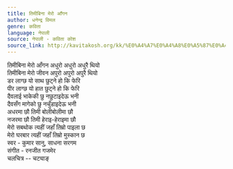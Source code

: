 ```yaml
---
title: तिमीबिना मेरो आँगन
author: धनेन्द्र विमल
genre: कविता
language: नेपाली
source: नेपाली - कविता कोश
source_link: http://kavitakosh.org/kk/%E0%A4%A7%E0%A4%A8%E0%A5%87%E0%A4%A8%E0%A5%8D%E0%A4%A6%E0%A5%8D%E0%A4%B0_%E0%A4%B5%E0%A4%BF%E0%A4%AE%E0%A4%B2
---
```


तिमीबिना मेरो आँगन अधुरो अधुरो अधुरै थियो  
तिमीबिना मेरो जीवन अपुरो अपुरो अपुरै थियो  
डर लाग्छ यो साथ छुट्ने हो कि फेरि  
पीर लाग्छ यो हात छुट्ने हो कि फेरि  
दैवलाई भाकेकी छु नछुटाइदेऊ भनी  
दैवसँग मागेको छु नचुँडाइदेऊ भनी  
अधरमा छौ तिमी बोलीबोलीमा छौ  
नजरमा छौ तिमी हेराइ-हेराइमा छौ  
मेरो सबथोक त्यहीं जहाँ तिम्रो पाइला छ  
मेरो घरबार त्यहीं जहाँ तिम्रो मुस्कान छ  
स्वर - कुमार सानु, साधना सरगम  
संगीत - रनजीत गजमेर  
चलचित्र -- चट्याङ्

